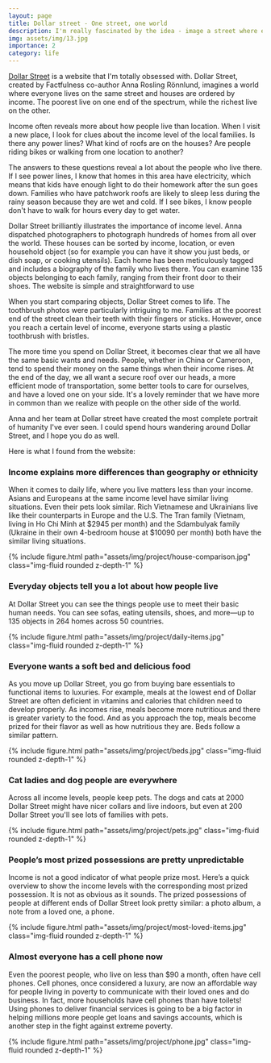 ```yaml
---
layout: page
title: Dollar street - One street, one world
description: I'm really fascinated by the idea - image a street where everyone lives on it. The poorest live on one end, and the richest live on the other end
img: assets/img/13.jpg
importance: 2
category: life
---
```


[Dollar Street](https://www.gapminder.org/dollar-street/) is a website that I'm totally obsessed with. Dollar Street, created by Factfulness co-author Anna Rosling Rönnlund, imagines a world where everyone lives on the same street and houses are ordered by income. The poorest live on one end of the spectrum, while the richest live on the other.


Income often reveals more about how people live than location. When I visit a new place, I look for clues about the income level of the local families. Is there any power lines? What kind of roofs are on the houses? Are people riding bikes or walking from one location to another?

The answers to these questions reveal a lot about the people who live there. If I see power lines, I know that homes in this area have electricity, which means that kids have enough light to do their homework after the sun goes down. Families who have patchwork roofs are likely to sleep less during the rainy season because they are wet and cold. If I see bikes, I know people don't have to walk for hours every day to get water.

Dollar Street brilliantly illustrates the importance of income level. Anna dispatched photographers to photograph hundreds of homes from all over the world. These houses can be sorted by income, location, or even household object (so for example you can have it show you just beds, or dish soap, or cooking utensils). Each home has been meticulously tagged and includes a biography of the family who lives there. You can examine 135 objects belonging to each family, ranging from their front door to their shoes. The website is simple and straightforward to use

When you start comparing objects, Dollar Street comes to life. The toothbrush photos were particularly intriguing to me. Families at the poorest end of the street clean their teeth with their fingers or sticks. However, once you reach a certain level of income, everyone starts using a plastic toothbrush with bristles.

The more time you spend on Dollar Street, it becomes clear that we all have the same basic wants and needs. People, whether in China or Cameroon, tend to spend their money on the same things when their income rises. At the end of the day, we all want a secure roof over our heads, a more efficient mode of transportation, some better tools to care for ourselves, and have a loved one on your side. It's a lovely reminder that we have more in common than we realize with people on the other side of the world.

Anna and her team at Dollar street have created the most complete portrait of humanity I've ever seen. I could spend hours wandering around Dollar Street, and I hope you do as well.

Here is what I found from the website:

### Income explains more differences than geography or ethnicity

When it comes to daily life, where you live matters less than your income. Asians and Europeans at the same income level have similar living situations. Even their pets look similar. Rich Vietnamese and Ukrainians live like their counterparts in Europe and the U.S. The Tran family (Vietnam, living in Ho Chi Minh at $2945 per month) and the Sdambulyak family (Ukraine in their own 4-bedroom house at $10090 per month) both have the similar living situations. 

{% include figure.html path="assets/img/project/house-comparison.jpg"  class="img-fluid rounded z-depth-1" %}

### Everyday objects tell you a lot about how people live

At Dollar Street you can see the things people use to meet their basic human needs. You can see sofas, eating utensils, shoes, and more—up to 135 objects in 264 homes across 50 countries.

{% include figure.html path="assets/img/project/daily-items.jpg"  class="img-fluid rounded z-depth-1" %}

### Everyone wants a soft bed and delicious food

As you move up Dollar Street, you go from buying bare essentials to functional items to luxuries. For example, meals at the lowest end of Dollar Street are often deficient in vitamins and calories that children need to develop properly. As incomes rise, meals become more nutritious and there is greater variety to the food. And as you approach the top, meals become prized for their flavor as well as how nutritious they are. Beds follow a similar pattern.

{% include figure.html path="assets/img/project/beds.jpg"  class="img-fluid rounded z-depth-1" %}

### Cat ladies and dog people are everywhere

Across all income levels, people keep pets. The dogs and cats at 2000 Dollar Street might have nicer collars and live indoors, but even at 200 Dollar Street you'll see lots of families with pets.

{% include figure.html path="assets/img/project/pets.jpg"  class="img-fluid rounded z-depth-1" %}


### People’s most prized possessions are pretty unpredictable

Income is not a good indicator of what people prize most. Here’s a quick overview to show the income levels with the corresponding most prized possession. It is not as obvious as it sounds. The prized possessions of people at different ends of Dollar Street look pretty similar: a photo album, a note from a loved one, a phone.

{% include figure.html path="assets/img/project/most-loved-items.jpg"  class="img-fluid rounded z-depth-1" %}

### Almost everyone has a cell phone now

Even the poorest people, who live on less than $90 a month, often have cell phones. Cell phones, once considered a luxury, are now an affordable way for people living in poverty to communicate with their loved ones and do business. In fact, more households have cell phones than have toilets! Using phones to deliver financial services is going to be a big factor in helping millions more people get loans and savings accounts, which is another step in the fight against extreme poverty.

{% include figure.html path="assets/img/project/phone.jpg"  class="img-fluid rounded z-depth-1" %}

